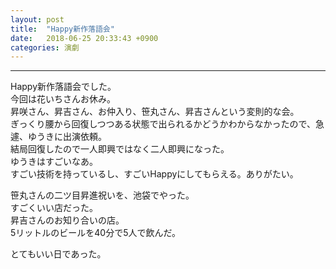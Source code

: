 ```yaml
---
layout: post
title:  "Happy新作落語会"
date:   2018-06-25 20:33:43 +0900
categories: 演劇
---
```

***

Happy新作落語会でした。   
今回は花いちさんお休み。   
昇咲さん、昇吉さん、お仲入り、笹丸さん、昇吉さんという変則的な会。    
ぎっくり腰から回復しつつある状態で出られるかどうかわからなかったので、急遽、ゆうきに出演依頼。    
結局回復したので一人即興ではなく二人即興になった。   
ゆうきはすごいなあ。    
すごい技術を持っているし、すごいHappyにしてもらえる。ありがたい。    
 
笹丸さんの二ツ目昇進祝いを、池袋でやった。    
すごくいい店だった。    
昇吉さんのお知り合いの店。   
5リットルのビールを40分で5人で飲んだ。    
 
とてもいい日であった。   